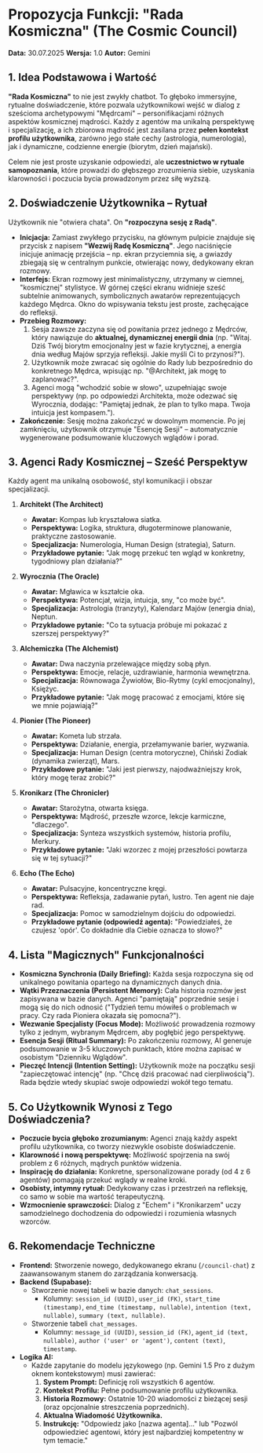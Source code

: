 # Propozycja Funkcji: "Rada Kosmiczna" (The Cosmic Council)

**Data:** 30.07.2025
**Wersja:** 1.0
**Autor:** Gemini

## 1. Idea Podstawowa i Wartość

**"Rada Kosmiczna"** to nie jest zwykły chatbot. To głęboko immersyjne, rytualne doświadczenie, które pozwala użytkownikowi wejść w dialog z sześcioma archetypowymi "Mędrcami" – personifikacjami różnych aspektów kosmicznej mądrości. Każdy z agentów ma unikalną perspektywę i specjalizację, a ich zbiorowa mądrość jest zasilana przez **pełen kontekst profilu użytkownika**, zarówno jego stałe cechy (astrologia, numerologia), jak i dynamiczne, codzienne energie (biorytm, dzień majański).

Celem nie jest proste uzyskanie odpowiedzi, ale **uczestnictwo w rytuale samopoznania**, które prowadzi do głębszego zrozumienia siebie, uzyskania klarowności i poczucia bycia prowadzonym przez siłę wyższą.

## 2. Doświadczenie Użytkownika – Rytuał

Użytkownik nie "otwiera chata". On **"rozpoczyna sesję z Radą"**.

*   **Inicjacja:** Zamiast zwykłego przycisku, na głównym pulpicie znajduje się przycisk z napisem **"Wezwij Radę Kosmiczną"**. Jego naciśnięcie inicjuje animację przejścia – np. ekran przyciemnia się, a gwiazdy zbiegają się w centralnym punkcie, otwierając nowy, dedykowany ekran rozmowy.
*   **Interfejs:** Ekran rozmowy jest minimalistyczny, utrzymany w ciemnej, "kosmicznej" stylistyce. W górnej części ekranu widnieje sześć subtelnie animowanych, symbolicznych awatarów reprezentujących każdego Mędrca. Okno do wpisywania tekstu jest proste, zachęcające do refleksji.
*   **Przebieg Rozmowy:**
    1.  Sesja zawsze zaczyna się od powitania przez jednego z Mędrców, który nawiązuje do **aktualnej, dynamicznej energii dnia** (np. "Witaj. Dziś Twój biorytm emocjonalny jest w fazie krytycznej, a energia dnia według Majów sprzyja refleksji. Jakie myśli Ci to przynosi?").
    2.  Użytkownik może zwracać się ogólnie do Rady lub bezpośrednio do konkretnego Mędrca, wpisując np. "@Architekt, jak mogę to zaplanować?".
    3.  Agenci mogą "wchodzić sobie w słowo", uzupełniając swoje perspektywy (np. po odpowiedzi Architekta, może odezwać się Wyrocznia, dodając: "Pamiętaj jednak, że plan to tylko mapa. Twoja intuicja jest kompasem.").
*   **Zakończenie:** Sesję można zakończyć w dowolnym momencie. Po jej zamknięciu, użytkownik otrzymuje "Esencję Sesji" – automatycznie wygenerowane podsumowanie kluczowych wglądów i porad.

## 3. Agenci Rady Kosmicznej – Sześć Perspektyw

Każdy agent ma unikalną osobowość, styl komunikacji i obszar specjalizacji.

1.  **Architekt (The Architect)**
    *   **Awatar:** Kompas lub kryształowa siatka.
    *   **Perspektywa:** Logika, struktura, długoterminowe planowanie, praktyczne zastosowanie.
    *   **Specjalizacja:** Numerologia, Human Design (strategia), Saturn.
    *   **Przykładowe pytanie:** "Jak mogę przekuć ten wgląd w konkretny, tygodniowy plan działania?"

2.  **Wyrocznia (The Oracle)**
    *   **Awatar:** Mgławica w kształcie oka.
    *   **Perspektywa:** Potencjał, wizja, intuicja, sny, "co może być".
    *   **Specjalizacja:** Astrologia (tranzyty), Kalendarz Majów (energia dnia), Neptun.
    *   **Przykładowe pytanie:** "Co ta sytuacja próbuje mi pokazać z szerszej perspektywy?"

3.  **Alchemiczka (The Alchemist)**
    *   **Awatar:** Dwa naczynia przelewające między sobą płyn.
    *   **Perspektywa:** Emocje, relacje, uzdrawianie, harmonia wewnętrzna.
    *   **Specjalizacja:** Równowaga Żywiołów, Bio-Rytmy (cykl emocjonalny), Księżyc.
    *   **Przykładowe pytanie:** "Jak mogę pracować z emocjami, które się we mnie pojawiają?"

4.  **Pionier (The Pioneer)**
    *   **Awatar:** Kometa lub strzała.
    *   **Perspektywa:** Działanie, energia, przełamywanie barier, wyzwania.
    *   **Specjalizacja:** Human Design (centra motoryczne), Chiński Zodiak (dynamika zwierząt), Mars.
    *   **Przykładowe pytanie:** "Jaki jest pierwszy, najodważniejszy krok, który mogę teraz zrobić?"

5.  **Kronikarz (The Chronicler)**
    *   **Awatar:** Starożytna, otwarta księga.
    *   **Perspektywa:** Mądrość, przeszłe wzorce, lekcje karmiczne, "dlaczego".
    *   **Specjalizacja:** Synteza wszystkich systemów, historia profilu, Merkury.
    *   **Przykładowe pytanie:** "Jaki wzorzec z mojej przeszłości powtarza się w tej sytuacji?"

6.  **Echo (The Echo)**
    *   **Awatar:** Pulsacyjne, koncentryczne kręgi.
    *   **Perspektywa:** Refleksja, zadawanie pytań, lustro. Ten agent nie daje rad.
    *   **Specjalizacja:** Pomoc w samodzielnym dojściu do odpowiedzi.
    *   **Przykładowe pytanie (odpowiedź agenta):** "Powiedziałeś, że czujesz 'opór'. Co dokładnie dla Ciebie oznacza to słowo?"

## 4. Lista "Magicznych" Funkcjonalności

*   **Kosmiczna Synchronia (Daily Briefing):** Każda sesja rozpoczyna się od unikalnego powitania opartego na dynamicznych danych dnia.
*   **Wątki Przeznaczenia (Persistent Memory):** Cała historia rozmów jest zapisywana w bazie danych. Agenci "pamiętają" poprzednie sesje i mogą się do nich odnosić ("Tydzień temu mówiłeś o problemach w pracy. Czy rada Pioniera okazała się pomocna?").
*   **Wezwanie Specjalisty (Focus Mode):** Możliwość prowadzenia rozmowy tylko z jednym, wybranym Mędrcem, aby pogłębić jego perspektywę.
*   **Esencja Sesji (Ritual Summary):** Po zakończeniu rozmowy, AI generuje podsumowanie w 3-5 kluczowych punktach, które można zapisać w osobistym "Dzienniku Wglądów".
*   **Pieczęć Intencji (Intention Setting):** Użytkownik może na początku sesji "zapieczętować intencję" (np. "Chcę dziś pracować nad cierpliwością"). Rada będzie wtedy skupiać swoje odpowiedzi wokół tego tematu.

## 5. Co Użytkownik Wynosi z Tego Doświadczenia?

*   **Poczucie bycia głęboko zrozumianym:** Agenci znają każdy aspekt profilu użytkownika, co tworzy niezwykle osobiste doświadczenie.
*   **Klarowność i nową perspektywę:** Możliwość spojrzenia na swój problem z 6 różnych, mądrych punktów widzenia.
*   **Inspirację do działania:** Konkretne, spersonalizowane porady (od 4 z 6 agentów) pomagają przekuć wglądy w realne kroki.
*   **Osobisty, intymny rytuał:** Dedykowany czas i przestrzeń na refleksję, co samo w sobie ma wartość terapeutyczną.
*   **Wzmocnienie sprawczości:** Dialog z "Echem" i "Kronikarzem" uczy samodzielnego dochodzenia do odpowiedzi i rozumienia własnych wzorców.

## 6. Rekomendacje Techniczne

*   **Frontend:** Stworzenie nowego, dedykowanego ekranu (`/council-chat`) z zaawansowanym stanem do zarządzania konwersacją.
*   **Backend (Supabase):**
    *   Stworzenie nowej tabeli w bazie danych: `chat_sessions`.
        *   Kolumny: `session_id (UUID)`, `user_id (FK)`, `start_time (timestamp)`, `end_time (timestamp, nullable)`, `intention (text, nullable)`, `summary (text, nullable)`.
    *   Stworzenie tabeli `chat_messages`.
        *   Kolumny: `message_id (UUID)`, `session_id (FK)`, `agent_id (text, nullable)`, `author ('user' or 'agent')`, `content (text)`, `timestamp`.
*   **Logika AI:**
    *   Każde zapytanie do modelu językowego (np. Gemini 1.5 Pro z dużym oknem kontekstowym) musi zawierać:
        1.  **System Prompt:** Definicję roli wszystkich 6 agentów.
        2.  **Kontekst Profilu:** Pełne podsumowanie profilu użytkownika.
        3.  **Historia Rozmowy:** Ostatnie 10-20 wiadomości z bieżącej sesji (oraz opcjonalnie streszczenia poprzednich).
        4.  **Aktualna Wiadomość Użytkownika.**
        5.  **Instrukcję:** "Odpowiedz jako [nazwa agenta]..." lub "Pozwól odpowiedzieć agentowi, który jest najbardziej kompetentny w tym temacie."
